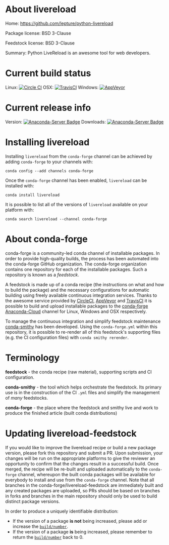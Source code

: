 About livereload
================

Home: https://github.com/lepture/python-livereload

Package license: BSD 3-Clause

Feedstock license: BSD 3-Clause

Summary: Python LiveReload is an awesome tool for web developers.



Current build status
====================

Linux: [![Circle CI](https://circleci.com/gh/conda-forge/livereload-feedstock.svg?style=shield)](https://circleci.com/gh/conda-forge/livereload-feedstock)
OSX: [![TravisCI](https://travis-ci.org/conda-forge/livereload-feedstock.svg?branch=master)](https://travis-ci.org/conda-forge/livereload-feedstock)
Windows: [![AppVeyor](https://ci.appveyor.com/api/projects/status/github/conda-forge/livereload-feedstock?svg=True)](https://ci.appveyor.com/project/conda-forge/livereload-feedstock/branch/master)

Current release info
====================
Version: [![Anaconda-Server Badge](https://anaconda.org/conda-forge/livereload/badges/version.svg)](https://anaconda.org/conda-forge/livereload)
Downloads: [![Anaconda-Server Badge](https://anaconda.org/conda-forge/livereload/badges/downloads.svg)](https://anaconda.org/conda-forge/livereload)

Installing livereload
=====================

Installing `livereload` from the `conda-forge` channel can be achieved by adding `conda-forge` to your channels with:

```
conda config --add channels conda-forge
```

Once the `conda-forge` channel has been enabled, `livereload` can be installed with:

```
conda install livereload
```

It is possible to list all of the versions of `livereload` available on your platform with:

```
conda search livereload --channel conda-forge
```


About conda-forge
=================

conda-forge is a community-led conda channel of installable packages.
In order to provide high-quality builds, the process has been automated into the
conda-forge GitHub organization. The conda-forge organization contains one repository
for each of the installable packages. Such a repository is known as a *feedstock*.

A feedstock is made up of a conda recipe (the instructions on what and how to build
the package) and the necessary configurations for automatic building using freely
available continuous integration services. Thanks to the awesome service provided by
[CircleCI](https://circleci.com/), [AppVeyor](http://www.appveyor.com/)
and [TravisCI](https://travis-ci.org/) it is possible to build and upload installable
packages to the [conda-forge](https://anaconda.org/conda-forge)
[Anaconda-Cloud](http://docs.anaconda.org/) channel for Linux, Windows and OSX respectively.

To manage the continuous integration and simplify feedstock maintenance
[conda-smithy](http://github.com/conda-forge/conda-smithy) has been developed.
Using the ``conda-forge.yml`` within this repository, it is possible to re-render all of
this feedstock's supporting files (e.g. the CI configuration files) with ``conda smithy rerender``.


Terminology
===========

**feedstock** - the conda recipe (raw material), supporting scripts and CI configuration.

**conda-smithy** - the tool which helps orchestrate the feedstock.
                   Its primary use is in the construction of the CI ``.yml`` files
                   and simplify the management of *many* feedstocks.

**conda-forge** - the place where the feedstock and smithy live and work to
                  produce the finished article (built conda distributions)


Updating livereload-feedstock
=============================

If you would like to improve the livereload recipe or build a new
package version, please fork this repository and submit a PR. Upon submission,
your changes will be run on the appropriate platforms to give the reviewer an
opportunity to confirm that the changes result in a successful build. Once
merged, the recipe will be re-built and uploaded automatically to the
`conda-forge` channel, whereupon the built conda packages will be available for
everybody to install and use from the `conda-forge` channel.
Note that all branches in the conda-forge/livereload-feedstock are
immediately built and any created packages are uploaded, so PRs should be based
on branches in forks and branches in the main repository should only be used to
build distinct package versions.

In order to produce a uniquely identifiable distribution:
 * If the version of a package **is not** being increased, please add or increase
   the [``build/number``](http://conda.pydata.org/docs/building/meta-yaml.html#build-number-and-string).
 * If the version of a package **is** being increased, please remember to return
   the [``build/number``](http://conda.pydata.org/docs/building/meta-yaml.html#build-number-and-string)
   back to 0.
